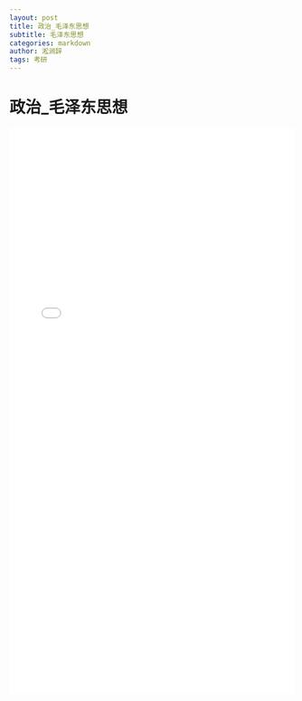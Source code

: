 ```yaml
---
layout: post
title: 政治_毛泽东思想
subtitle: 毛泽东思想
categories: markdown
author: 淞涧辞
tags: 考研
---
```


# 政治_毛泽东思想

<embed src="/assets/maozedong.pdf" width="100%" height="1000px" >